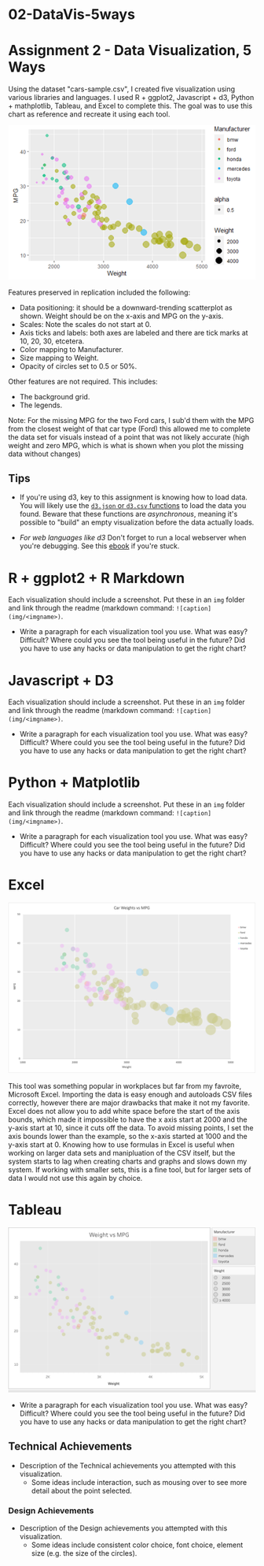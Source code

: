 # 02-DataVis-5ways

# Assignment 2 - Data Visualization, 5 Ways

Using the dataset "cars-sample.csv", I created five visualization using various libraries and languages. I used R + ggplot2, Javascript + d3, Python + mathplotlib, Tableau, and Excel to complete this. The goal was to use this chart as reference and recreate it using each tool.

![ggplot2](img/ggplot2.png)

Features preserved in replication included the following:

- Data positioning: it should be a downward-trending scatterplot as shown. Weight should be on the x-axis and MPG on the y-axis.
- Scales: Note the scales do not start at 0.
- Axis ticks and labels: both axes are labeled and there are tick marks at 10, 20, 30, etcetera.
- Color mapping to Manufacturer.
- Size mapping to Weight.
- Opacity of circles set to 0.5 or 50%.

Other features are not required. This includes:

- The background grid.
- The legends.

Note: For the missing MPG for the two Ford cars, I sub'd them with the MPG from the closest weight of that car type (Ford) this allowed me to complete the data set for visuals instead of a point that was not likely accurate (high weight and zero MPG, which is what is shown when you plot the missing data without changes)

## Tips

- If you're using d3, key to this assignment is knowing how to load data.
  You will likely use the [`d3.json` or `d3.csv` functions](https://github.com/mbostock/d3/wiki/Requests) to load the data you found.
  Beware that these functions are _asynchronous_, meaning it's possible to "build" an empty visualization before the data actually loads.

- _For web languages like d3_ Don't forget to run a local webserver when you're debugging.
  See this [ebook](http://chimera.labs.oreilly.com/books/1230000000345/ch04.html#_setting_up_a_web_server) if you're stuck.

# R + ggplot2 + R Markdown

Each visualization should include a screenshot. Put these in an `img` folder and link through the readme (markdown command: `![caption](img/<imgname>)`.

- Write a paragraph for each visualization tool you use. What was easy? Difficult? Where could you see the tool being useful in the future? Did you have to use any hacks or data manipulation to get the right chart?

# Javascript + D3

Each visualization should include a screenshot. Put these in an `img` folder and link through the readme (markdown command: `![caption](img/<imgname>)`.

- Write a paragraph for each visualization tool you use. What was easy? Difficult? Where could you see the tool being useful in the future? Did you have to use any hacks or data manipulation to get the right chart?

# Python + Matplotlib

Each visualization should include a screenshot. Put these in an `img` folder and link through the readme (markdown command: `![caption](img/<imgname>)`.

- Write a paragraph for each visualization tool you use. What was easy? Difficult? Where could you see the tool being useful in the future? Did you have to use any hacks or data manipulation to get the right chart?

# Excel

![excelcars](img/excelcars.png)

This tool was something popular in workplaces but far from my favroite, Microsoft Excel. Importing the data is easy enough and autoloads CSV files correctly, however there are major drawbacks that make it not my favorite. Excel does not allow you to add white space before the start of the axis bounds, which made it impossible to have the x axis start at 2000 and the y-axis start at 10, since it cuts off the data. To avoid missing points, I set the axis bounds lower than the example, so the x-axis started at 1000 and the y-axis start at 0. Knowing how to use formulas in Excel is useful when working on larger data sets and manipluation of the CSV itself, but the system starts to lag when creating charts and graphs and slows down my system. If working with smaller sets, this is a fine tool, but for larger sets of data I would not use this again by choice.

# Tableau

![tabCars](img/carsTableau.png)

- Write a paragraph for each visualization tool you use. What was easy? Difficult? Where could you see the tool being useful in the future? Did you have to use any hacks or data manipulation to get the right chart?

## Technical Achievements

- Description of the Technical achievements you attempted with this visualization.
  - Some ideas include interaction, such as mousing over to see more detail about the point selected.

### Design Achievements

- Description of the Design achievements you attempted with this visualization.
  - Some ideas include consistent color choice, font choice, element size (e.g. the size of the circles).
